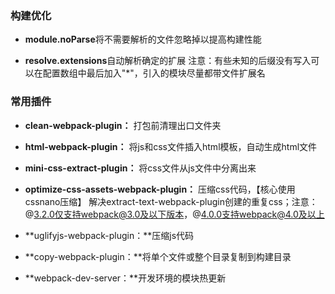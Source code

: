 ### 构建优化

- **module.noParse**将不需要解析的文件忽略掉以提高构建性能

- **resolve.extensions**自动解析确定的扩展 注意：有些未知的后缀没有写入可以在配置数组中最后加入"*"，引入的模块尽量都带文件扩展名

### 常用插件

- **clean-webpack-plugin：** 打包前清理出口文件夹
  
- **html-webpack-plugin：** 将js和css文件插入html模板，自动生成html文件

- **mini-css-extract-plugin：** 将css文件从js文件中分离出来 

- **optimize-css-assets-webpack-plugin：** 压缩css代码，【核心使用cssnano压缩】 解决extract-text-webpack-plugin创建的重复css；注意：@3.2.0仅支持webpack@3.0及以下版本，@4.0.0支持webpack@4.0及以上

- **uglifyjs-webpack-plugin：**压缩js代码
  
- **copy-webpack-plugin：**将单个文件或整个目录复制到构建目录

- **webpack-dev-server：**开发环境的模块热更新